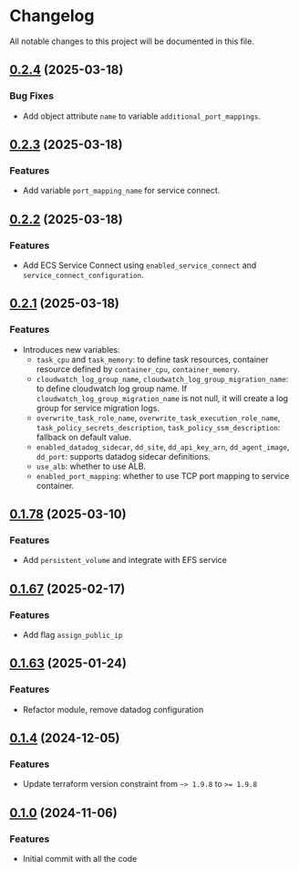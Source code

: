 # Changelog

All notable changes to this project will be documented in this file.

## [0.2.4]() (2025-03-18)

### Bug Fixes

* Add object attribute `name` to variable `additional_port_mappings`.

## [0.2.3]() (2025-03-18)

### Features

* Add variable `port_mapping_name` for service connect.

## [0.2.2]() (2025-03-18)

### Features

* Add ECS Service Connect using `enabled_service_connect` and `service_connect_configuration`.

## [0.2.1]() (2025-03-18)

### Features

* Introduces new variables:
    * `task_cpu` and `task_memory`: to define task resources, container resource defined
      by `container_cpu`, `container_memory`.
    * `cloudwatch_log_group_name`, `cloudwatch_log_group_migration_name`: to define cloudwatch log group name.
      If `cloudwatch_log_group_migration_name` is not null, it will create a log group for service migration logs.
    * `overwrite_task_role_name`, `overwrite_task_execution_role_name`, `task_policy_secrets_description`, `task_policy_ssm_description`:
      fallback on default value.
    * `enabled_datadog_sidecar`, `dd_site`, `dd_api_key_arn`, `dd_agent_image`, `dd_port`: supports datadog sidecar
      definitions.
    * `use_alb`: whether to use ALB.
    * `enabled_port_mapping`: whether to use TCP port mapping to service container.

## [0.1.78]() (2025-03-10)

### Features

* Add `persistent_volume` and integrate with EFS service

## [0.1.67]() (2025-02-17)

### Features

* Add flag `assign_public_ip`

## [0.1.63]() (2025-01-24)

### Features

* Refactor module, remove datadog configuration

## [0.1.4]() (2024-12-05)

### Features

* Update terraform version constraint from `~> 1.9.8` to `>= 1.9.8`

## [0.1.0]() (2024-11-06)

### Features

* Initial commit with all the code
